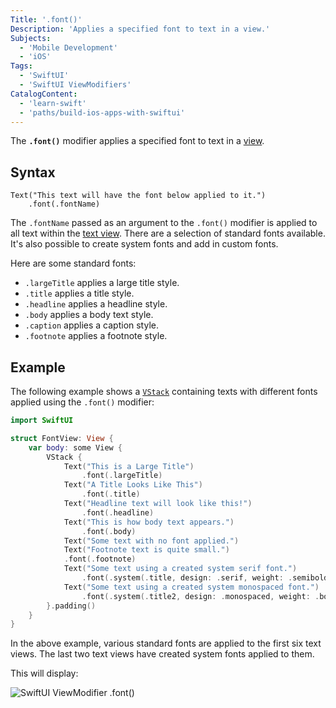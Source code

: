 ```yaml
---
Title: '.font()'
Description: 'Applies a specified font to text in a view.'
Subjects:
  - 'Mobile Development'
  - 'iOS'
Tags:
  - 'SwiftUI'
  - 'SwiftUI ViewModifiers'
CatalogContent:
  - 'learn-swift'
  - 'paths/build-ios-apps-with-swiftui'
---
```


The **`.font()`** modifier applies a specified font to text in a [view](https://www.codecademy.com/resources/docs/swiftui/views).

## Syntax

```pseudo
Text("This text will have the font below applied to it.")
    .font(.fontName)
```

The `.fontName` passed as an argument to the `.font()` modifier is applied to all text within the [text view](https://www.codecademy.com/resources/docs/swiftui/views/text). There are a selection of standard fonts available. It's also possible to create system fonts and add in custom fonts.

Here are some standard fonts:

- `.largeTitle` applies a large title style.
- `.title` applies a title style.
- `.headline` applies a headline style.
- `.body` applies a body text style.
- `.caption` applies a caption style.
- `.footnote` applies a footnote style.

## Example

The following example shows a [`VStack`](https://www.codecademy.com/resources/docs/swiftui/views/vstack) containing texts with different fonts applied using the `.font()` modifier:

```swift
import SwiftUI

struct FontView: View {
    var body: some View {
        VStack {
            Text("This is a Large Title")
                .font(.largeTitle)
            Text("A Title Looks Like This")
                .font(.title)
            Text("Headline text will look like this!")
                .font(.headline)
            Text("This is how body text appears.")
                .font(.body)
            Text("Some text with no font applied.")
            Text("Footnote text is quite small.")
            .font(.footnote)
            Text("Some text using a created system serif font.")
                .font(.system(.title, design: .serif, weight: .semibold))
            Text("Some text using a created system monospaced font.")
                .font(.system(.title2, design: .monospaced, weight: .bold))
        }.padding()
    }
}
```

In the above example, various standard fonts are applied to the first six text views. The last two text views have created system fonts applied to them.

This will display:

![SwiftUI ViewModifier .font()](https://raw.githubusercontent.com/Codecademy/docs/main/media/swiftui-viewmodifier-font.png)
